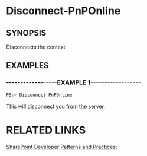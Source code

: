 # Disconnect-PnPOnline

## SYNOPSIS
Disconnects the context

## EXAMPLES

### ------------------EXAMPLE 1------------------
```powershell
PS:> Disconnect-PnPOnline
```

This will disconnect you from the server.

# RELATED LINKS

[SharePoint Developer Patterns and Practices:](http://aka.ms/sppnp)
